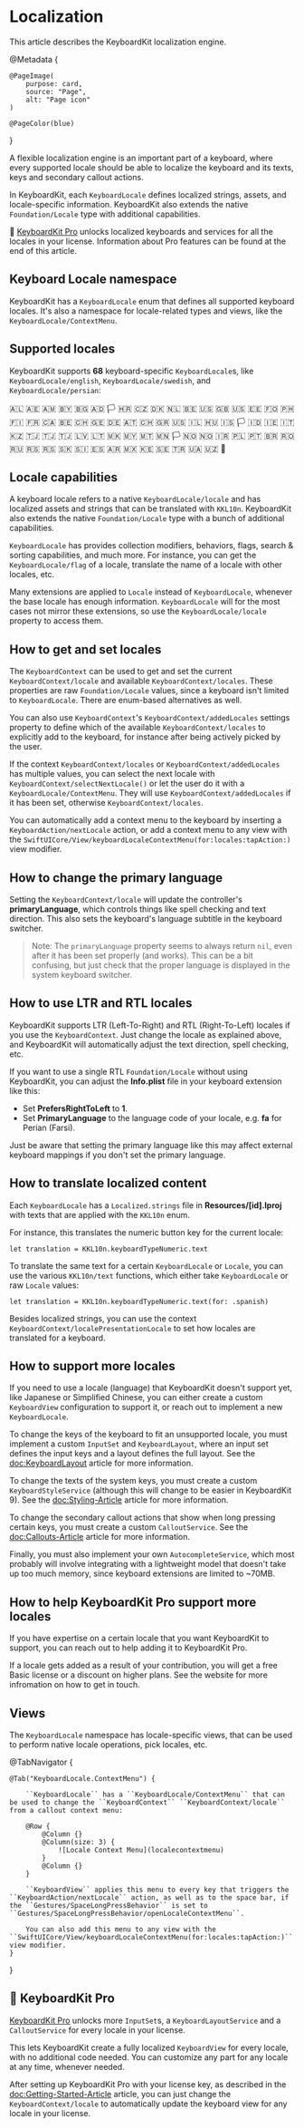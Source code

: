 # Localization

This article describes the KeyboardKit localization engine.

@Metadata {

    @PageImage(
        purpose: card,
        source: "Page",
        alt: "Page icon"
    )

    @PageColor(blue)
}

A flexible localization engine is an important part of a keyboard, where every supported locale should be able to localize the keyboard and its texts, keys and secondary callout actions.

In KeyboardKit, each ``KeyboardLocale`` defines localized strings, assets, and locale-specific information. KeyboardKit also extends the native ``Foundation/Locale`` type with additional capabilities.

👑 [KeyboardKit Pro][Pro] unlocks localized keyboards and services for all the locales in your license. Information about Pro features can be found at the end of this article.

[Pro]: https://github.com/KeyboardKit/KeyboardKitPro



## Keyboard Locale namespace

KeyboardKit has a ``KeyboardLocale`` enum that defines all supported keyboard locales. It's also a namespace for locale-related types and views, like the ``KeyboardLocale/ContextMenu``.



## Supported locales

KeyboardKit supports **68** keyboard-specific ``KeyboardLocale``s, like ``KeyboardLocale/english``, ``KeyboardLocale/swedish``, and ``KeyboardLocale/persian``:

🇦🇱 🇦🇪 🇦🇲 🇧🇾 🇧🇬 🇦🇩 🏳️ 🇭🇷 🇨🇿 🇩🇰 🇳🇱 🇧🇪 🇺🇸 🇬🇧 🇺🇸 🇪🇪 🇫🇴 🇵🇭 🇫🇮 🇫🇷 🇨🇦 🇧🇪 🇨🇭 🇬🇪 🇩🇪 🇦🇹 🇨🇭 🇬🇷 🇺🇸 🇮🇱 🇭🇺 🇮🇸 🏳️ 🇮🇩 🇮🇪 🇮🇹 🇰🇿 🇹🇯 🇹🇯 🇹🇯 🇱🇻 🇱🇹 🇲🇰 🇲🇾 🇲🇹 🇲🇳 🏳️ 🇳🇴 🇳🇴 🇮🇷 🇵🇱 🇵🇹 🇧🇷 🇷🇴 🇷🇺 🇷🇸 🇷🇸 🇸🇰 🇸🇮 🇪🇸 🇦🇷 🇲🇽 🇰🇪 🇸🇪 🇹🇷 🇺🇦 🇺🇿 🏴󠁧󠁢󠁷󠁬󠁳󠁿 <br />



## Locale capabilities

A keyboard locale refers to a native ``KeyboardLocale/locale`` and has localized assets and strings that can be translated with ``KKL10n``. KeyboardKit also extends the native ``Foundation/Locale`` type with a bunch of additional capabilities.

``KeyboardLocale`` has provides collection modifiers, behaviors, flags, search & sorting capabilities, and much more. For instance, you can get the ``KeyboardLocale/flag`` of a locale, translate the name of a locale with other locales, etc.

Many extensions are applied to `Locale` instead of ``KeyboardLocale``, whenever the base locale has enough information. ``KeyboardLocale`` will for the most cases not mirror these extensions, so use the ``KeyboardLocale/locale`` property to access them. 



## How to get and set locales 

The ``KeyboardContext`` can be used to get and set the current ``KeyboardContext/locale`` and available ``KeyboardContext/locales``. These properties are raw ``Foundation/Locale`` values, since a keyboard isn't limited to ``KeyboardLocale``. There are enum-based alternatives as well.

You can also use ``KeyboardContext``'s ``KeyboardContext/addedLocales`` settings property to define which of the available ``KeyboardContext/locales`` to explicitly add to the keyboard, for instance after being actively picked by the user.

If the context ``KeyboardContext/locales`` or ``KeyboardContext/addedLocales`` has multiple values, you can select the next locale with ``KeyboardContext/selectNextLocale()`` or let the user do it with a ``KeyboardLocale/ContextMenu``. They will use ``KeyboardContext/addedLocales`` if it has been set, otherwise ``KeyboardContext/locales``.

You can automatically add a context menu to the keyboard by inserting a ``KeyboardAction/nextLocale`` action, or add a context menu to any view with the ``SwiftUICore/View/keyboardLocaleContextMenu(for:locales:tapAction:)`` view modifier.



## How to change the primary language  

Setting the ``KeyboardContext/locale`` will update the controller's **primaryLanguage**, which controls things like spell checking and text direction. This also sets the keyboard's language subtitle in the keyboard switcher.

> Note: The `primaryLanguage` property seems to always return `nil`, even after it has been set properly (and works). This can be a bit confusing, but just check that the proper language is displayed in the system keyboard switcher.



## How to use LTR and RTL locales

KeyboardKit supports LTR (Left-To-Right) and RTL (Right-To-Left) locales if you use the ``KeyboardContext``. Just change the locale as explained above, and KeyboardKit will automatically adjust the text direction, spell checking, etc.

If you want to use a single RTL ``Foundation/Locale`` without using KeyboardKit, you can adjust the **Info.plist** file in your keyboard extension like this:

* Set **PrefersRightToLeft** to **1**.
* Set **PrimaryLanguage** to the language code of your locale, e.g. **fa** for Perian (Farsi).

Just be aware that setting the primary language like this may affect external keyboard mappings if you don't set the primary language.



## How to translate localized content

Each ``KeyboardLocale`` has a `Localized.strings` file in **Resources/[id].lproj** with texts that are applied with the ``KKL10n`` enum. 

For instance, this translates the numeric button key for the current locale:

```
let translation = KKL10n.keyboardTypeNumeric.text
```

To translate the same text for a certain ``KeyboardLocale`` or `Locale`, you can use the various ``KKL10n/text`` functions, which either take ``KeyboardLocale`` or raw `Locale` values:

```
let translation = KKL10n.keyboardTypeNumeric.text(for: .spanish)
```

Besides localized strings, you can use the context ``KeyboardContext/localePresentationLocale`` to set how locales are translated for a keyboard.



## How to support more locales

If you need to use a locale (language) that KeyboardKit doesn't support yet, like Japanese or Simplified Chinese, you can either create a custom ``KeyboardView`` configuration to support it, or reach out to implement a new ``KeyboardLocale``.

To change the keys of the keyboard to fit an unsupported locale, you must implement a custom ``InputSet`` and ``KeyboardLayout``, where an input set defines the input keys and a layout defines the full layout. See the <doc:KeyboardLayout>  article for more information.

To change the texts of the system keys, you must create a custom ``KeyboardStyleService`` (although this will change to be easier in KeyboardKit 9). See the <doc:Styling-Article> article for more information.

To change the secondary callout actions that show when long pressing certain keys, you must create a custom ``CalloutService``. See the <doc:Callouts-Article> article for more information.

Finally, you must also implement your own ``AutocompleteService``, which most probably will involve integrating with a lightweight model that doesn't take up too much memory, since keyboard extensions are limited to ~70MB.


## How to help KeyboardKit Pro support more locales

If you have expertise on a certain locale that you want KeyboardKit to support, you can reach out to help adding it to KeyboardKit Pro.

If a locale gets added as a result of your contribution, you will get a free Basic license or a discount on higher plans. See the website for more infromation on how to get in touch.   



## Views

The ``KeyboardLocale`` namespace has locale-specific views, that can be used to perform native locale operations, pick locales, etc.

@TabNavigator {
    
    @Tab("KeyboardLocale.ContextMenu") {
        
        ``KeyboardLocale`` has a ``KeyboardLocale/ContextMenu`` that can be used to change the ``KeyboardContext`` ``KeyboardContext/locale`` from a callout context menu: 
        
        @Row {
            @Column {}
            @Column(size: 3) {
                ![Locale Context Menu](localecontextmenu)
            }
            @Column {}
        }
        
        ``KeyboardView`` applies this menu to every key that triggers the ``KeyboardAction/nextLocale`` action, as well as to the space bar, if the ``Gestures/SpaceLongPressBehavior`` is set to ``Gestures/SpaceLongPressBehavior/openLocaleContextMenu``.
        
        You can also add this menu to any view with the ``SwiftUICore/View/keyboardLocaleContextMenu(for:locales:tapAction:)`` view modifier.
    }
}


## 👑 KeyboardKit Pro

[KeyboardKit Pro][Pro] unlocks more ``InputSet``s, a ``KeyboardLayoutService`` and a ``CalloutService`` for every locale in your license. 

This lets KeyboardKit create a fully localized ``KeyboardView`` for every locale, with no additional code needed. You can customize any part for any locale at any time, whenever needed.

After setting up KeyboardKit Pro with your license key, as described in the <doc:Getting-Started-Article> article, you can just change the ``KeyboardContext/locale`` to automatically update the keyboard view for any locale in your license.

[Pro]: https://github.com/KeyboardKit/KeyboardKitPro
